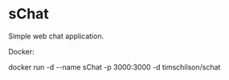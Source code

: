 # sChat

Simple web chat application.

Docker:

docker run -d --name sChat -p 3000:3000 -d timschilson/schat
